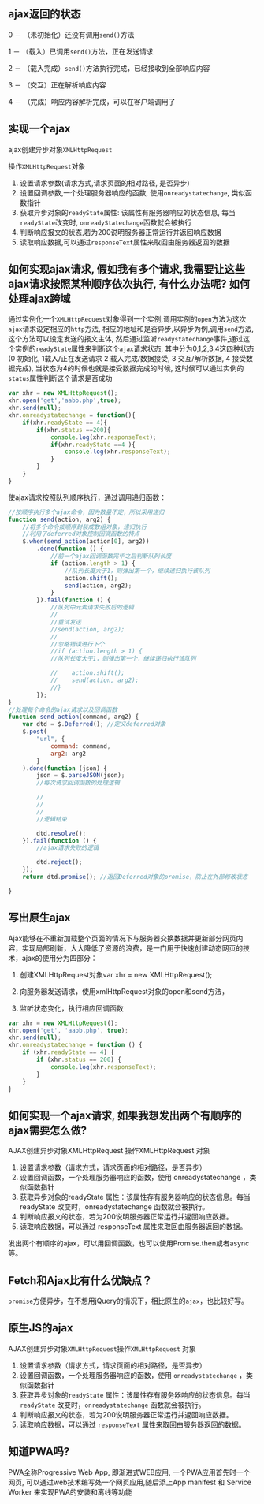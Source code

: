 ## ajax返回的状态
0 － （未初始化）还没有调用`send()`方法

1 － （载入）已调用`send()`方法，正在发送请求

2 － （载入完成）`send()`方法执行完成，已经接收到全部响应内容

3 － （交互）正在解析响应内容

4 － （完成）响应内容解析完成，可以在客户端调用了


## 实现一个ajax
ajax创建异步对象`XMLHttpRequest`

操作`XMLHttpRequest`对象

1. 设置请求参数(请求方式,请求页面的相对路径, 是否异步)
2. 设置回调参数,一个处理服务器响应的函数, 使用`onreadystatechange`, 类似函数指针
3. 获取异步对象的`readyState`属性: 该属性有服务器响应的状态信息, 每当`readyState`改变时, `onreadyStatechange`函数就会被执行
4. 判断响应报文的状态,若为200说明服务器正常运行并返回响应数据
5. 读取响应数据,可以通过`responseText`属性来取回由服务器返回的数据

## 如何实现ajax请求, 假如我有多个请求,我需要让这些ajax请求按照某种顺序依次执行, 有什么办法呢?  如何处理ajax跨域

通过实例化一个`XMLHttpRequest`对象得到一个实例,调用实例的`open`方法为这次`ajax`请求设定相应的`http`方法, 相应的地址和是否异步,以异步为例,调用`send`方法, 这个方法可以设定发送的报文主体, 然后通过监听`readystatechange`事件,通过这个实例的`readyState`属性来判断这个`ajax`请求状态, 其中分为0,1,2,3,4这四种状态(0 初始化, 1载入/正在发送请求 2 载入完成/数据接受, 3 交互/解析数据, 4 接受数据完成), 当状态为4的时候也就是接受数据完成的时候, 这时候可以通过实例的`status`属性判断这个请求是否成功

```js
var xhr = new XMLHttpRequest();
xhr.open('get','aabb.php',true);
xhr.send(null);
xhr.onreadystatechange = function(){
    if(xhr.readyState == 4){
        if(xhr.status ==200){
            console.log(xhr.responseText);
            if(xhr.readyState ==4 ){
                console.log(xhr.responseText);
            }
        }
    }
}
```
使ajax请求按照队列顺序执行，通过调用递归函数：
```js
//按顺序执行多个ajax命令，因为数量不定，所以采用递归
function send(action, arg2) {
    //将多个命令按顺序封装成数组对象，递归执行
    //利用了deferred对象控制回调函数的特点
    $.when(send_action(action[0], arg2))
        .done(function () {
            //前一个ajax回调函数完毕之后判断队列长度
            if (action.length > 1) {
                //队列长度大于1，则弹出第一个，继续递归执行该队列
                action.shift();
                send(action, arg2);
            }
        }).fail(function () {
            //队列中元素请求失败后的逻辑
            //
            //重试发送
            //send(action, arg2);
            //
            //忽略错误进行下个
            //if (action.length > 1) {
            //队列长度大于1，则弹出第一个，继续递归执行该队列

            //    action.shift();
            //    send(action, arg2);
            //}
        });
}
//处理每个命令的ajax请求以及回调函数
function send_action(command, arg2) {
    var dtd = $.Deferred(); //定义deferred对象
    $.post(
        "url", {
            command: command,
            arg2: arg2
        }
    ).done(function (json) {
        json = $.parseJSON(json);
        //每次请求回调函数的处理逻辑

        //
        //
        //
        //逻辑结束

        dtd.resolve();
    }).fail(function () {
        //ajax请求失败的逻辑

        dtd.reject();
    });
    return dtd.promise(); //返回Deferred对象的promise，防止在外部修改状态

}
```

## 写出原生ajax
Ajax能够在不重新加载整个页面的情况下与服务器交换数据并更新部分网页内容，实现局部刷新，大大降低了资源的浪费，是一门用于快速创建动态网页的技术，ajax的使用分为四部分：

1. 创建XMLHttpRequest对象var xhr = new XMLHttpRequest();

2. 向服务器发送请求，使用xmlHttpRequest对象的open和send方法，

3. 监听状态变化，执行相应回调函数
```js
var xhr = new XMLHttpRequest();
xhr.open('get', 'aabb.php', true);
xhr.send(null);
xhr.onreadystatechange = function () {
    if (xhr.readyState == 4) {
        if (xhr.status == 200) {
            console.log(xhr.responseText);
        }
    }
}
```

## 如何实现一个ajax请求, 如果我想发出两个有顺序的ajax需要怎么做?
AJAX创建异步对象XMLHttpRequest
操作XMLHttpRequest 对象

1. 设置请求参数（请求方式，请求页面的相对路径，是否异步）
2. 设置回调函数，一个处理服务器响应的函数，使用 onreadystatechange ，类似函数指针
3. 获取异步对象的readyState 属性：该属性存有服务器响应的状态信息。每当 readyState 改变时，onreadystatechange 函数就会被执行。
4. 判断响应报文的状态，若为200说明服务器正常运行并返回响应数据。
5. 读取响应数据，可以通过 responseText 属性来取回由服务器返回的数据。

发出两个有顺序的ajax，可以用回调函数，也可以使用Promise.then或者async等。

## Fetch和Ajax比有什么优缺点？
`promise`方便异步，在不想用jQuery的情况下，相比原生的`ajax`，也比较好写。

## 原生JS的ajax
AJAX创建异步对象`XMLHttpRequest`操作`XMLHttpRequest` 对象

1. 设置请求参数（请求方式，请求页面的相对路径，是否异步）
2. 设置回调函数，一个处理服务器响应的函数，使用 `onreadystatechange` ，类似函数指针
3. 获取异步对象的`readyState` 属性：该属性存有服务器响应的状态信息。每当 `readyState` 改变时，`onreadystatechange` 函数就会被执行。
4. 判断响应报文的状态，若为200说明服务器正常运行并返回响应数据。
5. 读取响应数据，可以通过 `responseText` 属性来取回由服务器返回的数据。


## 知道PWA吗?

PWA全称Progressive Web App, 即渐进式WEB应用, 一个PWA应用首先时一个网页, 可以通过web技术编写处一个网页应用,随后添上App manifest 和 Service Worker 来实现PWA的安装和离线等功能

